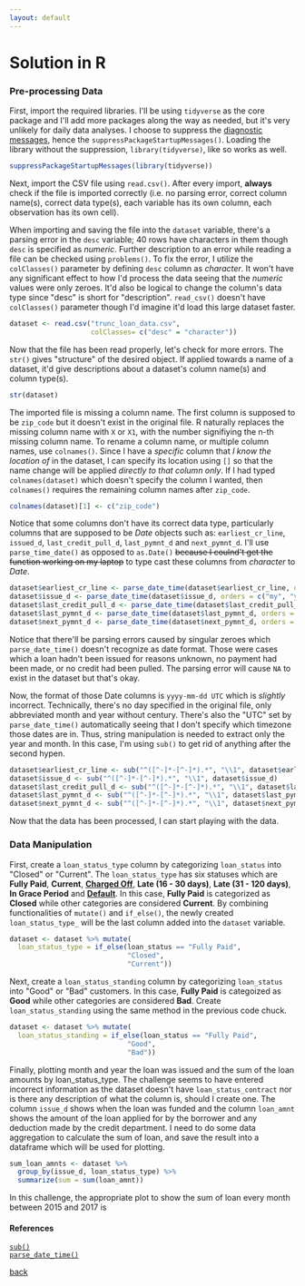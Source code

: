 ```yaml
---
layout: default
---
```


# Solution in R

### Pre-processing Data

First, import the required libraries. I'll be using `tidyverse` as the core package and I'll add more packages along the way as needed, but it's very unlikely for daily data analyses. I choose to suppress the [diagnostic messages](https://www.rdocumentation.org/packages/base/versions/3.6.2/topics/message), hence the `suppressPackageStartupMessages()`. Loading the library without the suppression, `library(tidyverse)`, like so works as well.

```r
suppressPackageStartupMessages(library(tidyverse))
```

Next, import the CSV file using `read.csv()`. After every import, **always** check if the file is imported correctly (i.e. no parsing error, correct column name(s), correct data type(s), each variable has its own column, each observation has its own cell).

When importing and saving the file into the `dataset` variable, there's a parsing error in the `desc` variable; 40 rows have characters in them though `desc` is specified as _numeric_. Further description to an error while reading a file can be checked using `problems()`. To fix the error, I utilize the `colClasses()` parameter by defining `desc` column as _character_. It won't have any significant effect to how I'd process the data seeing that the _numeric_ values were only zeroes. It'd also be logical to change the column's data type since "desc" is short for "description". `read_csv()` doesn't have `colClasses()` parameter though I'd imagine it'd load this large dataset faster.

```r
dataset <- read.csv("trunc_loan_data.csv",
                    colClasses= c("desc" = "character"))
```

Now that the file has been read properly, let's check for more errors. The `str()` gives "structure" of the desired object. If applied towards a name of a dataset, it'd give descriptions about a dataset's column name(s) and column type(s).

```r
str(dataset)
```

The imported file is missing a column name. The first column is supposed to be `zip_code` but it doesn't exist in the original file. R naturally replaces the missing column name with `X` or `X1`, with the number signifiying the n-th missing column name. To rename a column name, or multiple column names, use `colnames()`. Since I have a _specific_ column that _I know the location of_ in the dataset, I can specify its location  using `[]` so that the name change will be applied _directly to that column only_. If I had typed `colnames(dataset)` which doesn't specify the column I wanted, then `colnames()` requires the remaining column names after `zip_code`.

```r
colnames(dataset)[1] <- c("zip_code")
```

Notice that some columns don't have its correct data type, particularly columns that are supposed to be _Date_ objects such as: `earliest_cr_line`, `issued_d`, `last_credit_pull_d`, `last_pymnt_d` and `next_pymnt_d`. I'll use `parse_time_date()` as opposed to `as.Date()` ~~because I coulnd't get the function working on my laptop~~ to type cast these columns from _character_ to _Date_.

```r
dataset$earliest_cr_line <- parse_date_time(dataset$earliest_cr_line, orders = c("my", "ym"))
dataset$issue_d <- parse_date_time(dataset$issue_d, orders = c("my", "ym"))
dataset$last_credit_pull_d <- parse_date_time(dataset$last_credit_pull_d, orders = c("my", "ym"))
dataset$last_pymnt_d <- parse_date_time(dataset$last_pymnt_d, orders = c("my", "ym"))
dataset$next_pymnt_d <- parse_date_time(dataset$next_pymnt_d, orders = c("my", "ym"))
```

Notice that there'll be parsing errors caused by singular zeroes which `parse_date_time()` doesn't recognize as date format. Those were cases which a loan hadn't been issued for reasons unknown, no payment had been made, or no credit had been pulled. The parsing error will cause `NA` to exist in the dataset but that's okay.

Now, the format of those Date columns is `yyyy-mm-dd UTC` which is _slightly_ incorrect. Technically, there's no day specified in the original file, only abbreviated month and year without century. There's also the "UTC" set by `parse_date_time()` automatically seeing that I don't specify which timezone those dates are in. Thus, string manipulation is needed to extract only the year and month. In this case, I'm using `sub()` to get rid of anything after the second hypen.

```r
dataset$earliest_cr_line <- sub("^([^-]*-[^-]*).*", "\\1", dataset$earliest_cr_line)
dataset$issue_d <- sub("^([^-]*-[^-]*).*", "\\1", dataset$issue_d)
dataset$last_credit_pull_d <- sub("^([^-]*-[^-]*).*", "\\1", dataset$last_credit_pull_d)
dataset$last_pymnt_d <- sub("^([^-]*-[^-]*).*", "\\1", dataset$last_pymnt_d)
dataset$next_pymnt_d <- sub("^([^-]*-[^-]*).*", "\\1", dataset$next_pymnt_d)
```

Now that the data has been processed, I can start playing with the data.

### Data Manipulation

First, create a `loan_status_type` column by categorizing `loan_status` into "Closed" or "Current". The `loan_status_type` has six statuses which are **Fully Paid**, **Current**, [**Charged Off**](https://en.wikipedia.org/wiki/Charge-off), **Late (16 - 30 days)**, **Late (31 - 120 days)**, **In Grace Period** and [**Default**](https://www.investopedia.com/terms/d/default2.asp). In this case, **Fully Paid** is categorized as **Closed** while other categories are considered **Current**. By combining functionalities of `mutate()` and `if_else()`, the newly created `loan_status_type_` will be the last column added into the `dataset` variable.

```r
dataset <- dataset %>% mutate(
  loan_status_type = if_else(loan_status == "Fully Paid",
                             "Closed",
                             "Current"))
```

Next, create a `loan_status_standing` column by categorizing `loan_status` into "Good" or "Bad" customers. In this case, **Fully Paid** is categoized as **Good** while other categories are considered **Bad**. Create `loan_status_standing` using the same method in the previous code chuck.

```r
dataset <- dataset %>% mutate(
  loan_status_standing = if_else(loan_status == "Fully Paid",
                             "Good",
                             "Bad"))
```

Finally, plotting month and year the loan was issued and the sum of the loan amounts by loan_status_type. The challenge seems to have entered incorrect information as the dataset doesn't have `loan_status_contract` nor is there any description of what the column is, should I create one. The column `issue_d` shows when the loan was funded and the 
column `loan_amnt` shows the amount of the loan applied for by the borrower and any deduction made by the credit department. I need to do some data aggregation to calculate the sum of loan, and save the result into a dataframe which will be used for plotting.

```r
sum_loan_amnts <- dataset %>%
  group_by(issue_d, loan_status_type) %>%
  summarize(sum = sum(loan_amnt))
```
In this challenge, the appropriate plot to show the sum of loan every month between 2015 and 2017 is 
#### References

[`sub()`](https://stackoverflow.com/questions/41622326/remove-all-characters-after-the-3rd-occurrence-of-in-each-element-of-a-vecto) <br>
[`parse_date_time()`](https://lubridate.tidyverse.org/reference/parse_date_time.html)

[back](challenge.md)
